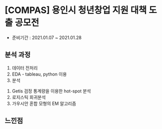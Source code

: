 # [COMPAS] 용인시 청년창업 지원 대책 도출 공모전

- 준비기간 : 2021.01.07 ~ 2021.01.28

## 분석 과정 

1. 데이터 전처리
2. EDA - tableau, python 이용
3. 분석
  1) Getis 검정 통계량을 이용한 hot-spot 분석
  2) 로지스틱 회귀분석
  3) 가우시안 혼합 모형의 EM 알고리즘


## 느낀점

